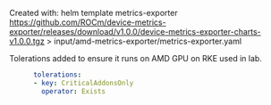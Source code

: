 Created with:
helm template metrics-exporter https://github.com/ROCm/device-metrics-exporter/releases/download/v1.0.0/device-metrics-exporter-charts-v1.0.0.tgz > input/amd-metrics-exporter/metrics-exporter.yaml

Tolerations added to ensure it runs on AMD GPU on RKE used in lab. 


```yaml
      tolerations:
      - key: CriticalAddonsOnly
        operator: Exists
```